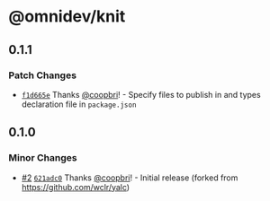 # @omnidev/knit

## 0.1.1

### Patch Changes

- [`f1d665e`](https://github.com/coopbri/knit/commit/f1d665e9fd10ff5ca0452cbf974be7d20ba64480) Thanks [@coopbri](https://github.com/coopbri)! - Specify files to publish in and types declaration file in `package.json`

## 0.1.0

### Minor Changes

- [#2](https://github.com/coopbri/knit/pull/2) [`621adc0`](https://github.com/coopbri/knit/commit/621adc02b66f37ec37c5f5e8b79e36babd29c2d0) Thanks [@coopbri](https://github.com/coopbri)! - Initial release (forked from https://github.com/wclr/yalc)
